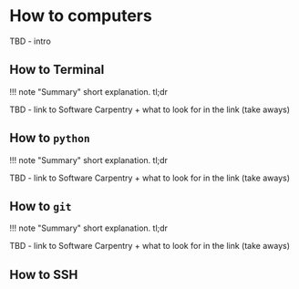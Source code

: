 # How to computers

TBD - intro

## How to Terminal

!!! note "Summary"
    short explanation. tl;dr

TBD - link to Software Carpentry + what to look for in the link (take aways)

## How to `python`

!!! note "Summary"
    short explanation. tl;dr

TBD - link to Software Carpentry + what to look for in the link (take aways)

## How to `git`

!!! note "Summary"
    short explanation. tl;dr

TBD - link to Software Carpentry + what to look for in the link (take aways)

## How to SSH
